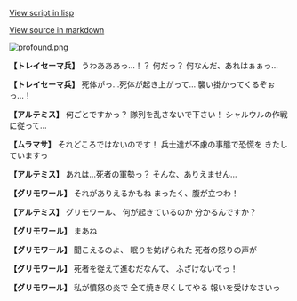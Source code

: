 [View script in lisp](../scripts/101101033.txt)

[View source in markdown](101101033.md)

![profound.png](../images/backgrounds/profound.png)

**【トレイセーマ兵】**
うわあああっ…！？
何だっ？
何なんだ、あれはぁぁっ…

**【トレイセーマ兵】**
死体がっ…死体が起き上がって…
襲い掛かってくるぞぉっ…！

**【アルテミス】**
何ごとですかっ？
隊列を乱さないで下さい！
シャルウルの作戦に従って…

**【ムラマサ】**
それどころではないのです！
兵士達が不慮の事態で恐慌を
きたしていますっ

**【アルテミス】**
あれは…死者の軍勢っ？
そんな、ありえません…

**【グリモワール】**
それがありえるかもね
まったく、腹が立つわ！

**【アルテミス】**
グリモワール、
何が起きているのか
分かるんですか？

**【グリモワール】**
まあね

**【グリモワール】**
聞こえるのよ、
眠りを妨げられた
死者の怒りの声が

**【グリモワール】**
死者を従えて進むだなんて、
ふざけないでっ！

**【グリモワール】**
私が憤怒の炎で
全て焼き尽くしてやる
報いを受けなさいっ